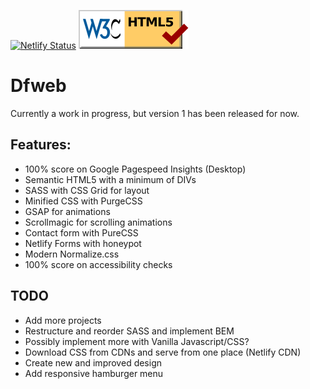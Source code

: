 [![Netlify Status](https://api.netlify.com/api/v1/badges/b4611f60-865d-4387-a096-125d89c96228/deploy-status)](https://app.netlify.com/sites/elegant-sinoussi-21cfec/deploys)
<a href="https://validator.w3.org/" title="HTML validator"><img src="https://github.com/w3bdesign/dfweb/blob/master/badges/html5valid.svg" alt="Valid HTML 5"></a>

# Dfweb

Currently a work in progress, but version 1 has been released for now.

## Features:

- 100% score on Google Pagespeed Insights (Desktop)
- Semantic HTML5 with a minimum of DIVs
- SASS with CSS Grid for layout
- Minified CSS with PurgeCSS
- GSAP for animations
- Scrollmagic for scrolling animations
- Contact form with PureCSS
- Netlify Forms with honeypot
- Modern Normalize.css
- 100% score on accessibility checks

## TODO

- Add more projects
- Restructure and reorder SASS and implement BEM
- Possibly implement more with Vanilla Javascript/CSS?
- Download CSS from CDNs and serve from one place (Netlify CDN)
- Create new and improved design
- Add responsive hamburger menu
